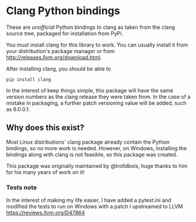 # Clang Python bindings

These are *unofficial* Python bindings to clang as taken from the clang source
tree, packaged for installation from PyPi. 

You *must* install clang for this library to work. You can usually install it
from your distribution's package manager or from
http://releases.llvm.org/download.html.

After installing clang, you should be able to

```
pip install clang
```

In the interest of keep things simple, this package will have the same version
numbers as the clang release they were taken from. In the case of a mistake in
packaging, a further patch versioning value will be added, such as 6.0.0.1.

## Why does this exist?

Most Linux distributions' clang package already contain the Python
bindings, so no more work is needed. However, on Windows, installing the
bindings along with clang is not feasible, so this package was created.


This package was originally maintained by @trolldbois, huge thanks to him for
his many years of work on it!

### Tests note

In the interest of making my life easier, I have added a pytest.ini and
modified the tests to run on Windows with a patch I upstreamed to LLVM
https://reviews.llvm.org/D47864